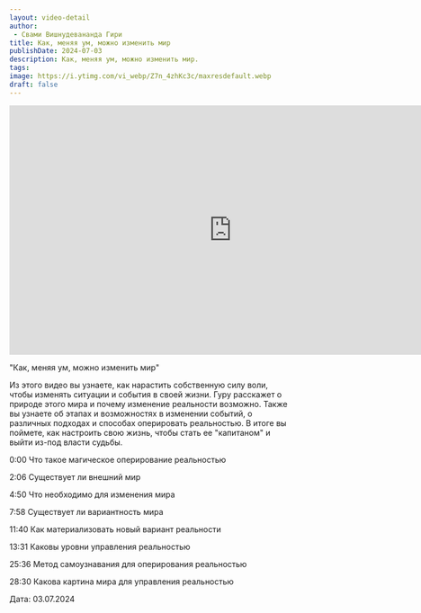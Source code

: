 ```yaml
---
layout: video-detail
author:
 - Свами Вишнудевананда Гири
title: Как, меняя ум, можно изменить мир
publishDate: 2024-07-03
description: Как, меняя ум, можно изменить мир. 
tags: 
image: https://i.ytimg.com/vi_webp/Z7n_4zhKc3c/maxresdefault.webp
draft: false
---
```


<iframe width="790" height="444" src="https://www.youtube.com/embed/Z7n_4zhKc3c" frameborder="0" allowfullscreen=""></iframe> 

  "Как, меняя ум, можно изменить мир"

 Из этого видео вы узнаете, как нарастить собственную силу воли, чтобы изменять ситуации и события в своей жизни. Гуру расскажет о природе этого мира и почему изменение реальности возможно. Также вы узнаете об этапах и возможностях в изменении событий, о различных подходах и способах оперировать реальностью. В итоге вы поймете, как настроить свою жизнь, чтобы стать ее "капитаном" и выйти из-под власти судьбы.

  
 0:00 Что такое магическое оперирование реальностью

 2:06 Существует ли внешний мир

 4:50 Что необходимо для изменения мира

 7:58 Существует ли вариантность мира

 11:40 Как материализовать новый вариант реальности

 13:31 Каковы уровни управления реальностью

 25:36 Метод самоузнавания для оперирования реальностью

 28:30 Какова картина мира для управления реальностью

  
 Дата: 03.07.2024

  

 